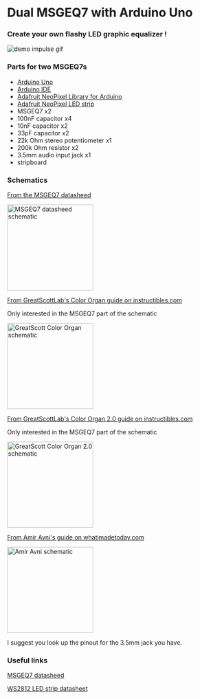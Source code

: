 # Dual MSGEQ7 with Arduino Uno
### Create your own flashy LED graphic equalizer !
![demo impulse gif](https://github.com/GeorgiZhelezov/arduino-msgeq7/blob/master/demos/impulse.gif)
### Parts for two MSGEQ7s
* [Arduino Uno](https://store.arduino.cc/arduino-uno-rev3)
* [Arduino IDE](https://www.arduino.cc/en/Main/Software)
* [Adafruit NeoPixel Library for Arduino](https://learn.adafruit.com/adafruit-neopixel-uberguide/arduino-library-installation)
* [Adafruit NeoPixel LED strip](https://learn.adafruit.com/adafruit-neopixel-uberguide/neopixel-strips)
* MSGEQ7 x2
* 100nF capacitor x4
* 10nF capacitor x2
* 33pF capacitor x2
* 22k Ohm stereo potentiometer x1
* 200k Ohm resistor x2
* 3.5mm audio input jack x1
* stripboard
### Schematics
[From the MSGEQ7 datasheed](https://www.sparkfun.com/datasheets/Components/General/MSGEQ7.pdf)

<img src="https://i.imgur.com/sM4IoF7.png" alt="MSGEQ7 datasheed schematic" width="200" heigth="200">

[From GreatScottLab's Color Organ guide on instructibles.com](https://www.instructables.com/id/How-to-build-your-own-LED-Color-Organ-Arduino-MSGE/)

Only interested in the MSGEQ7 part of the schematic

<img src="https://cdn.instructables.com/FG1/DMZM/HSRZMA35/FG1DMZMHSRZMA35.LARGE.jpg" alt="GreatScott Color Organ schematic" width="200" heigth="200">

[From GreatScottLab's Color Organ 2.0 guide on instructibles.com](https://www.instructables.com/id/DIY-Arduino-LED-Color-Organ-20/)

Only interested in the MSGEQ7 part of the schematic

<img src="https://cdn.instructables.com/F8E/CGD9/ICID38LI/F8ECGD9ICID38LI.LARGE.jpg" alt="GreatScott Color Organ 2.0 schematic" width="200" heigth="200">

[From Amir Avni's guide on whatimadetoday.com](http://www.whatimade.today/graphic-equalizer-using-esp8266-msgeq7-ws2812/)

<img src="http://www.whatimade.today/content/images/2015/03/Circuit_Arduino_bb.jpg" alt="Amir Avni schematic" width="200" heigth="200">

I suggest you look up the pinout for the 3.5mm jack you have.

### Useful links
[MSGEQ7 datasheed](https://www.sparkfun.com/datasheets/Components/General/MSGEQ7.pdf)

[WS2812 LED strip datasheet](https://cdn-shop.adafruit.com/datasheets/WS2812.pdf)
